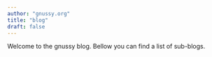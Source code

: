 ```yaml
---
author: "gnussy.org"
title: "blog"
draft: false
---
```


Welcome to the gnussy blog. Bellow you can find a list of sub-blogs.
